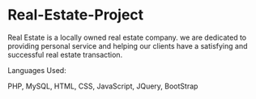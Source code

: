 # Real-Estate-Project

Real Estate is a locally owned real estate company. we are dedicated to providing personal service and helping our clients have a satisfying and successful real estate transaction.

Languages Used:

PHP, MySQL, HTML, CSS, JavaScript, JQuery, BootStrap
